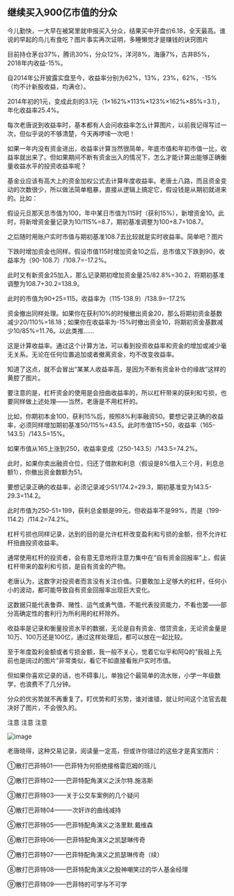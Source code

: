 ## 继续买入900亿市值的分众
今儿勤快，一大早在被窝里就申报买入分众，结果买中开盘价6.18，全天最高。谁说的早起的鸟儿有食吃？图片事实再次证明，多睡懒觉才是赚钱的诀窍图片



目前持仓茅台37%，腾讯30%，分众12%，洋河8%，海康7%，古井B5%，2018年内收益-15%。

 

自2014年公开披露实盘至今，收益率分别为62%，13%，23%，62%，-15%（均不计新股收益，均满仓）。



2014年初的1元，变成此刻的3.1元（1×162%×113%×123%×162%×85%=3.1），年化收益率25.4%。

 

每次老唐说到收益率时，基本都有人会问收益率怎么计算图片，以前我记得写过一次，但似乎说的不够清楚，今天再啰嗦一次吧！

 

如果一年内没有资金进出，收益率计算当然很简单，年底市值和年初市值一比，收益率就出来了。但如果期间不断有资金出入的情况下，怎么才能计算出能够正确衡量收益水平的投资收益率呢？

 

基金业应该有高大上的资金加权公式去计算年度收益率。老唐土八路，而且资金变动的次数很少，所以做法简单粗暴，直接从逻辑上搞定它，假设钱是从期初就进来的。比如：

 

假设元旦那天总市值为100，年中某日市值为115时（获利15%），新增资金10。此时，将新增资金量记录为10/115%=8.7，期初基准调整为100+8.7=108.7。



之后随时用账户实时市值与期初基准108.7去比较就是实时收益率。简单吧？图片

 

下跌时增加资金也同样。假设市值115时增加资金10之后，总市值又下跌到90，收益率为（90-108.7）/108.7=-17.2%。

 

此时又有新资金25加入，那么记录期初增加资金量25/82.8%=30.2，将期初基准调整为108.7+30.2=138.9。



此时的市值为90+25=115，收益率为（115-138.9）/138.9=-17.2%

 

资金撤出同样处理。如果你在获利10%的时候撤出资金20，那么将期初资金基数减少20/110%=18.18；如果你在收益率为-15%时撤出资金10，将期初资金基数减少10/85%=11.76。以此类推……

 

这是计算收益率。通过这个计算方法，可以看到投资收益率和资金的增加或减少毫无关系。无论在任何位置追加或者撤离资金，均不改变收益率。



知道了这点，就不会冒出“某某人收益率高，是因为不断有资金补仓的缘故”这样的黄腔了图片。

 

要注意的是，杠杆资金的使用是会扭曲收益率的，所以杠杆带来的获利和亏损，也要同样做上述处理——当然，老唐是不用杠杆的。



比如，你期初本金100，获利15%后，按照8%利率融资50。要想记录正确的收益率，必须同样增加期初基准50/115%=43.5。此时市值115+50，收益率（165-143.5）/143.5=15%。

 

如果市值从165上涨到250，收益率变成（250-143.5）/143.5=74.2%。



此时，如果你卖出融资仓位，归还了借款和利息（假设是8%借入三个月，利息总额1），你撤出资金数额为51。



要想记录正确的收益率，必须记录减少51/174.2=29.3，期初基准变为143.5-29.3=114.2。



此时市值为250-51=199，获利总金额是99元，但收益率不是99%，而是（199-114.2）/114.2=74.2%。

 

杠杆亏损也同样记录，达到的目的是允许杠杆改变盈利和亏损的金额，但不允许杠杆扭曲投资收益率。



通常使用杠杆的投资者，会有意无意地将注意力集中在“自有资金回报率”上，假装杠杆带来的盈利和亏损，是自有资金的产物。



老唐认为，这数字对投资者而言没有关注价值。只要敢加上足够大的杠杆，任何小小的波动，都可能导致自有资金回报率出现巨大变化。



这数据只能代表鲁莽、赌性、运气或勇气值，不能代表投资能力，不看也罢——部分高确定性的套利行为所利用的杠杆除外。



收益率是记录和衡量投资水平的数据，无论是自有资金、借贷资金，无论资金量是10万、100万还是100亿，通过这样处理后，都可以放在一起比较。

 

至于年度盈利金额或者亏损金额，我一般不关心，觉着它似乎和阿Q的“我祖上先前也是阔过的图片”非常类似，看它不如直接看账户实时市值。



但如果你喜欢记录的话，也不碍事儿，单独记个最简单的流水账，小学一年级数学，也浪费不了几分钟。

 

分众的优劣势就不再重复了。盯优势和盯劣势，谁对谁错，就让时间这个法官去裁决好了图片，不会很久的。 

注意 注意 注意

![image](https://github.com/fengyumozhu/tsf/assets/6201828/ccdfc61d-23ed-4642-be84-cf2096f1de5a)


老唐晓得，这种交易记录，阅读量一定高，但或许你错过的这些才是真宝图片：



①散打巴菲特01——巴菲特为何拒绝接格雷厄姆的班儿

②散打巴菲特02——巴菲特配角演义之沃尔特.施洛斯

③散打巴菲特03——关于公交车案例的几个疑问

④散打巴菲特04——一次奸诈的曲线减持

⑤散打巴菲特05——巴菲特配角演义之洛里默.戴维森

⑥散打巴菲特06——巴菲特配角演义之凯瑟琳传奇

⑦散打巴菲特07——巴菲特配角演义之凯瑟琳传奇（续）

⑧散打巴菲特08——巴菲特配角演义之股神嘲笑过的华人基金经理

⑨散打巴菲特09——巴菲特的可学与不可学
